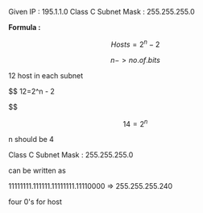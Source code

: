 
Given IP : 195.1.1.0
Class C Subnet Mask : 255.255.255.0



**Formula :** 

$$
Hosts = 2^n -2
$$

$$n -> no.of.bits $$



12 host in each subnet


$$
12=2^n - 2


$$

$$
14 = 2^n
$$


n should be 4 


Class C Subnet Mask : 255.255.255.0 

can be written as 


11111111.111111.11111111.11110000 => 255.255.255.240

four 0's for host
